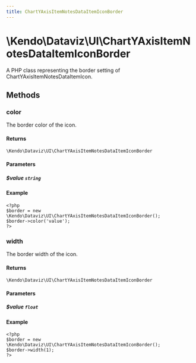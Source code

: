 ```yaml
---
title: ChartYAxisItemNotesDataItemIconBorder
---
```


# \Kendo\Dataviz\UI\ChartYAxisItemNotesDataItemIconBorder

A PHP class representing the border setting of ChartYAxisItemNotesDataItemIcon.


## Methods

### color
The border color of the icon.

#### Returns
`\Kendo\Dataviz\UI\ChartYAxisItemNotesDataItemIconBorder`

#### Parameters

##### $value `string`



#### Example 
    <?php
    $border = new \Kendo\Dataviz\UI\ChartYAxisItemNotesDataItemIconBorder();
    $border->color('value');
    ?>

### width
The border width of the icon.

#### Returns
`\Kendo\Dataviz\UI\ChartYAxisItemNotesDataItemIconBorder`

#### Parameters

##### $value `float`



#### Example 
    <?php
    $border = new \Kendo\Dataviz\UI\ChartYAxisItemNotesDataItemIconBorder();
    $border->width(1);
    ?>

